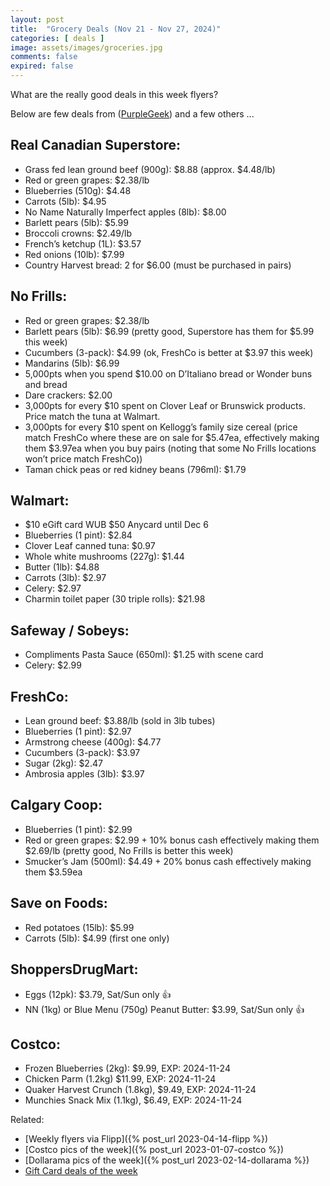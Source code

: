 ```yaml
---
layout: post
title:  "Grocery Deals (Nov 21 - Nov 27, 2024)"
categories: [ deals ]
image: assets/images/groceries.jpg
comments: false
expired: false
---
```


What are the really good deals in this week flyers?

Below are few deals from ([PurpleGeek](https://www.reddit.com/user/PurpleGeek/)) and a few others ...

## Real Canadian Superstore:
<!-- &#128077; -->
- Grass fed lean ground beef (900g): $8.88 (approx. $4.48/lb)
- Red or green grapes: $2.38/lb
- Blueberries (510g): $4.48
- Carrots (5lb): $4.95
- No Name Naturally Imperfect apples (8lb): $8.00
- Barlett pears (5lb): $5.99
- Broccoli crowns: $2.49/lb
- French’s ketchup (1L): $3.57
- Red onions (10lb): $7.99
- Country Harvest bread: 2 for $6.00 (must be purchased in pairs)


## No Frills:
- Red or green grapes: $2.38/lb
- Barlett pears (5lb): $6.99 (pretty good, Superstore has them for $5.99 this week)
- Cucumbers (3-pack): $4.99 (ok, FreshCo is better at $3.97 this week)
- Mandarins (5lb): $6.99
- 5,000pts when you spend $10.00 on D’Italiano bread or Wonder buns and bread
- Dare crackers: $2.00
- 3,000pts for every $10 spent on Clover Leaf or Brunswick products. Price match the tuna at Walmart.
- 3,000pts for every $10 spent on Kellogg’s family size cereal (price match FreshCo where these are on sale for $5.47ea, effectively making them $3.97ea when you buy pairs (noting that some No Frills locations won’t price match FreshCo))
- Taman chick peas or red kidney beans (796ml): $1.79

## Walmart:
- $10 eGift card WUB $50 Anycard until Dec 6
- Blueberries (1 pint): $2.84
- Clover Leaf canned tuna: $0.97
- Whole white mushrooms (227g): $1.44
- Butter (1lb): $4.88
- Carrots (3lb): $2.97
- Celery: $2.97
- Charmin toilet paper (30 triple rolls): $21.98

## Safeway / Sobeys:
- Compliments Pasta Sauce (650ml): $1.25 with scene card
- Celery: $2.99

## FreshCo:
- Lean ground beef: $3.88/lb (sold in 3lb tubes)
- Blueberries (1 pint): $2.97
- Armstrong cheese (400g): $4.77
- Cucumbers (3-pack): $3.97
- Sugar (2kg): $2.47
- Ambrosia apples (3lb): $3.97

## Calgary Coop:
- Blueberries (1 pint): $2.99
- Red or green grapes: $2.99 + 10% bonus cash effectively making them $2.69/lb (pretty good, No Frills is better this week)
- Smucker’s Jam (500ml): $4.49 + 20% bonus cash effectively making them $3.59ea

## Save on Foods:
- Red potatoes (15lb): $5.99
- Carrots (5lb): $4.99 (first one only)

## ShoppersDrugMart:
- Eggs (12pk): $3.79, Sat/Sun only &#128077;
- NN (1kg) or Blue Menu (750g) Peanut Butter: $3.99, Sat/Sun only &#128077;

## Costco:
- Frozen Blueberries (2kg): $9.99, EXP: 2024-11-24
- Chicken Parm (1.2kg) $11.99, EXP: 2024-11-24
- Quaker Harvest Crunch (1.8kg), $9.49, EXP: 2024-11-24
- Munchies Snack Mix (1.1kg), $6.49, EXP: 2024-11-24

Related:
 - [Weekly flyers via Flipp]({% post_url 2023-04-14-flipp %})
 - [Costco pics of the week]({% post_url 2023-01-07-costco %})
 - [Dollarama pics of the week]({% post_url 2023-02-14-dollarama %})
 - [Gift Card deals of the week](https://forums.redflagdeals.com/various-retailers-gift-cards-deals-discounts-2024-2666408)

 